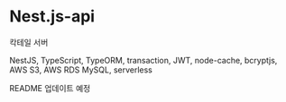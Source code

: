 # Nest.js-api
칵테일 서버

NestJS, TypeScript, TypeORM, transaction, JWT, node-cache, bcryptjs, AWS S3, AWS RDS MySQL, serverless

README 업데이트 예정
